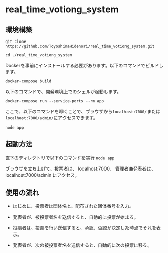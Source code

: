 # real_time_votiong_system


## 環境構築


```shell script
git clone https://github.com/ToyoshimaHidenori/real_time_votiong_system.git
```

```shell script
cd ./real_time_votiong_system
```

Dockerを事前にインストールする必要があります。以下のコマンドでビルドします。

```shell script
docker-compose build
```

以下のコマンドで、開発環境上でのシェルが起動します。
```shell script
docker-compose run --service-ports --rm app
```
ここで、以下のコマンドを叩くことで、ブラウザから```localhost:7000/```または```localhost:7000/admin/```にアクセスできます。
```shell script
node app
```

## 起動方法
直下のディレクトリで以下のコマンドを実行
```node app```

ブラウザを立ち上げて、投票者は、
localhost:7000,　管理者兼発表者は、
localhost:7000/admin
にアクセス。

## 使用の流れ
- はじめに、投票者は団体名と、配布された団体番号を入力。

- 発表者が、被投票者名を送信すると、自動的に投票が始まる。

- 投票者は、投票を行い送信すると、承認、否認が決定した時点でそれを表示。

- 発表者が、次の被投票者名を送信すると、自動的に次の投票に移る。
